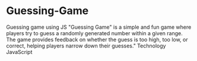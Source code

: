 # Guessing-Game
Guessing game using JS
"Guessing Game" is a simple and fun game where players try to guess a randomly generated number within a given range. The game provides feedback on whether the guess is too high, too low, or correct, helping players narrow down their guesses."
Technology 
JavaScript
